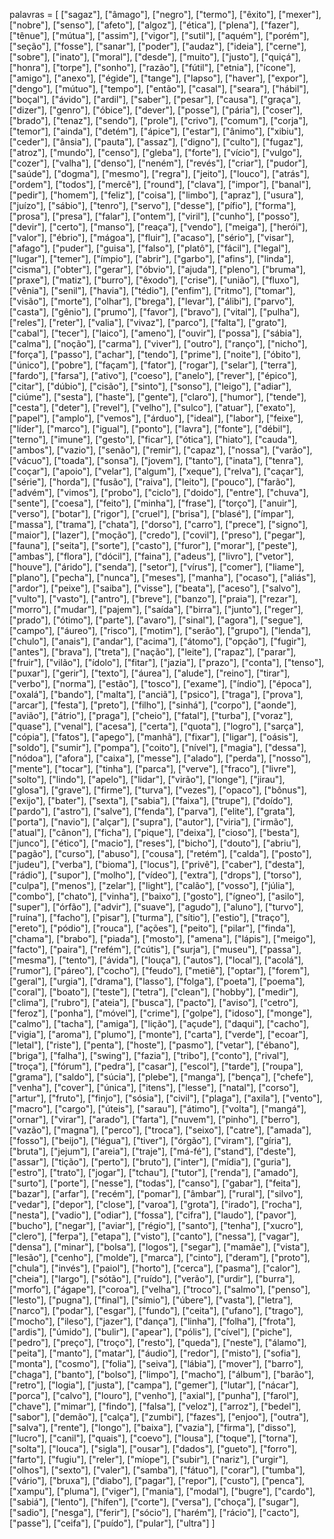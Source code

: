 palavras = [
    ["sagaz"], ["âmago"], ["negro"], ["termo"], ["êxito"], ["mexer"], ["nobre"], ["senso"], ["afeto"], ["algoz"],
    ["ética"], ["plena"], ["fazer"], ["tênue"], ["mútua"], ["assim"], ["vigor"], ["sutil"], ["aquém"], ["porém"],
    ["seção"], ["fosse"], ["sanar"], ["poder"], ["audaz"], ["ideia"], ["cerne"], ["sobre"], ["inato"], ["moral"],
    ["desde"], ["muito"], ["justo"], ["quiçá"], ["honra"], ["torpe"], ["sonho"], ["razão"], ["fútil"], ["etnia"],
    ["ícone"], ["amigo"], ["anexo"], ["égide"], ["tange"], ["lapso"], ["haver"], ["expor"], ["dengo"], ["mútuo"],
    ["tempo"], ["então"], ["casal"], ["seara"], ["hábil"], ["boçal"], ["ávido"], ["ardil"], ["saber"], ["pesar"],
    ["causa"], ["graça"], ["dizer"], ["genro"], ["óbice"], ["dever"], ["posse"], ["pária"], ["coser"], ["brado"],
    ["tenaz"], ["sendo"], ["prole"], ["crivo"], ["comum"], ["corja"], ["temor"], ["ainda"], ["detém"], ["ápice"],
    ["estar"], ["ânimo"], ["xibiu"], ["ceder"], ["ânsia"], ["pauta"], ["assaz"], ["digno"], ["culto"], ["fugaz"],
    ["atroz"], ["mundo"], ["censo"], ["gleba"], ["forte"], ["vício"], ["vulgo"], ["cozer"], ["valha"], ["denso"],
    ["neném"], ["revés"], ["criar"], ["pudor"], ["saúde"], ["dogma"], ["mesmo"], ["regra"], ["jeito"], ["louco"],
    ["atrás"], ["ordem"], ["todos"], ["mercê"], ["round"], ["clava"], ["impor"], ["banal"], ["pedir"], ["homem"],
    ["feliz"], ["coisa"], ["limbo"], ["apraz"], ["usura"], ["juízo"], ["sábio"], ["tenro"], ["servo"], ["desse"],
    ["pífio"], ["forma"], ["prosa"], ["presa"], ["falar"], ["ontem"], ["viril"], ["cunho"], ["posso"], ["devir"],
    ["certo"], ["manso"], ["reaça"], ["vendo"], ["meiga"], ["herói"], ["valor"], ["ébrio"], ["mágoa"], ["fluir"],
    ["acaso"], ["sério"], ["visar"], ["afago"], ["puder"], ["guisa"], ["falso"], ["platô"], ["fácil"], ["legal"],
    ["lugar"], ["temer"], ["ímpio"], ["abrir"], ["garbo"], ["afins"], ["linda"], ["cisma"], ["obter"], ["gerar"],
    ["óbvio"], ["ajuda"], ["pleno"], ["bruma"], ["praxe"], ["matiz"], ["burro"], ["êxodo"], ["crise"], ["união"],
    ["fluxo"], ["vênia"], ["senil"], ["havia"], ["tédio"], ["enfim"], ["ritmo"], ["tomar"], ["visão"], ["morte"],
    ["olhar"], ["brega"], ["levar"], ["álibi"], ["parvo"], ["casta"], ["gênio"], ["prumo"], ["favor"], ["bravo"],
    ["vital"], ["pulha"], ["reles"], ["reter"], ["valia"], ["vivaz"], ["parco"], ["falta"], ["grato"], ["cabal"],
    ["tecer"], ["laico"], ["ameno"], ["ouvir"], ["possa"], ["sábia"], ["calma"], ["noção"], ["carma"], ["viver"],
    ["outro"], ["ranço"], ["nicho"], ["força"], ["passo"], ["achar"], ["tendo"], ["prime"], ["noite"], ["óbito"],
    ["único"], ["pobre"], ["façam"], ["fator"], ["rogar"], ["selar"], ["terra"], ["fardo"], ["farsa"], ["ativo"],
    ["coeso"], ["anelo"], ["rever"], ["épico"], ["citar"], ["dúbio"], ["cisão"], ["sinto"], ["sonso"], ["leigo"],
    ["adiar"], ["ciúme"], ["sesta"], ["haste"], ["gente"], ["claro"], ["humor"], ["tende"], ["cesta"], ["deter"],
    ["revel"], ["velho"], ["sulco"], ["atuar"], ["exato"], ["papel"], ["amplo"], ["vemos"], ["árduo"], ["ideal"],
    ["labor"], ["feixe"], ["líder"], ["marco"], ["igual"], ["ponto"], ["lavra"], ["fonte"], ["débil"], ["terno"],
    ["imune"], ["gesto"], ["ficar"], ["ótica"], ["hiato"], ["cauda"], ["ambos"], ["vazio"], ["senão"], ["remir"],
    ["capaz"], ["nossa"], ["varão"], ["vácuo"], ["toada"], ["sonsa"], ["jovem"], ["tanto"], ["inata"], ["tenra"],
    ["coçar"], ["apoio"], ["velar"], ["algum"], ["xeque"], ["relva"], ["caçar"], ["série"], ["horda"], ["fusão"],
    ["raiva"], ["leito"], ["pouco"], ["farão"], ["advém"], ["vimos"], ["probo"], ["ciclo"], ["doido"], ["entre"],
    ["chuva"], ["sente"], ["coesa"], ["feito"], ["minha"], ["frase"], ["torço"], ["anuir"], ["verso"], ["botar"],
    ["rigor"], ["cruel"], ["brisa"], ["blasé"], ["ímpar"], ["massa"], ["trama"], ["chata"], ["dorso"], ["carro"],
    ["prece"], ["signo"], ["maior"], ["lazer"], ["moção"], ["credo"], ["covil"], ["preso"], ["pegar"], ["fauna"],
    ["seita"], ["sorte"], ["casto"], ["furor"], ["morar"], ["peste"], ["ambas"], ["flora"], ["dócil"], ["faina"],
    ["adeus"], ["livro"], ["vetor"], ["houve"], ["árido"], ["senda"], ["setor"], ["vírus"], ["comer"], ["liame"],
    ["plano"], ["pecha"], ["nunca"], ["meses"], ["manha"], ["ocaso"], ["aliás"], ["ardor"], ["peixe"], ["saiba"],
    ["visse"], ["beata"], ["aceso"], ["salvo"], ["vulto"], ["vasto"], ["antro"], ["breve"], ["banzo"], ["praia"],
    ["rezar"], ["morro"], ["mudar"], ["pajem"], ["saída"], ["birra"], ["junto"], ["reger"], ["prado"], ["ótimo"],
    ["parte"], ["avaro"], ["sinal"], ["agora"], ["segue"], ["campo"], ["áureo"], ["risco"], ["motim"], ["serão"],
    ["grupo"], ["lenda"], ["chulo"], ["anais"], ["andar"], ["acima"], ["átomo"], ["opção"], ["fugir"], ["antes"],
    ["brava"], ["treta"], ["nação"], ["leite"], ["rapaz"], ["parar"], ["fruir"], ["vilão"], ["ídolo"], ["fitar"],
    ["jazia"], ["prazo"], ["conta"], ["tenso"], ["puxar"], ["gerir"], ["texto"], ["áurea"], ["alude"], ["reino"],
    ["tirar"], ["verbo"], ["norma"], ["estão"], ["tosco"], ["exame"], ["índio"], ["época"], ["oxalá"], ["bando"],
    ["malta"], ["anciã"], ["psico"], ["traga"], ["prova"], ["arcar"], ["festa"], ["preto"], ["filho"], ["sinhá"],
    ["corpo"], ["aonde"], ["avião"], ["átrio"], ["praga"], ["cheio"], ["fatal"], ["turba"], ["voraz"], ["quase"],
    ["venal"], ["acesa"], ["certa"], ["quota"], ["logro"], ["sarça"], ["cópia"], ["fatos"], ["apego"], ["manhã"],
    ["fixar"], ["ligar"], ["oásis"], ["soldo"], ["sumir"], ["pompa"], ["coito"], ["nível"], ["magia"], ["dessa"],
    ["nódoa"], ["afora"], ["caixa"], ["messe"], ["alado"], ["perda"], ["nosso"], ["mente"], ["tocar"], ["tinha"],
    ["parca"], ["verve"], ["fraco"], ["livre"], ["solto"], ["lindo"], ["apelo"], ["lidar"], ["virão"], ["longe"],
    ["jirau"], ["glosa"], ["grave"], ["firme"], ["turva"], ["vezes"], ["opaco"], ["bônus"], ["exijo"], ["bater"],
    ["sexta"], ["sabia"], ["faixa"], ["trupe"], ["doído"], ["pardo"], ["astro"], ["salve"], ["fenda"], ["parva"],
    ["elite"], ["grata"], ["porta"], ["navio"], ["alçar"], ["supra"], ["autor"], ["viria"], ["irmão"], ["atual"],
    ["cânon"], ["ficha"], ["pique"], ["deixa"], ["cioso"], ["besta"], ["junco"], ["ético"], ["macio"], ["reses"],
    ["bicho"], ["douto"], ["abriu"], ["pagão"], ["curso"], ["abuso"], ["cousa"], ["retém"], ["calda"], ["posto"],
    ["judeu"], ["verba"], ["bioma"], ["locus"], ["privê"], ["caber"], ["desta"], ["rádio"], ["supor"], ["molho"],
    ["vídeo"], ["extra"], ["drops"], ["torso"], ["culpa"], ["menos"], ["zelar"], ["light"], ["calão"], ["vosso"],
    ["júlia"], ["combo"], ["chato"], ["vinha"], ["baixo"], ["gosto"], ["ígneo"], ["asilo"], ["super"], ["órfão"],
    ["advir"], ["suave"], ["agudo"], ["aluno"], ["turvo"], ["ruína"], ["facho"], ["pisar"], ["turma"], ["sítio"],
    ["estio"], ["traço"], ["ereto"], ["pódio"], ["rouca"], ["ações"], ["peito"], ["pilar"], ["finda"], ["chama"],
    ["brabo"], ["piada"], ["mosto"], ["amena"], ["lápis"], ["meigo"], ["facto"], ["paira"], ["refém"], ["cútis"],
    ["surja"], ["museu"], ["passa"], ["mesma"], ["tento"], ["ávida"], ["louça"], ["autos"], ["local"], ["acolá"],
    ["rumor"], ["páreo"], ["cocho"], ["feudo"], ["metiê"], ["optar"], ["forem"], ["geral"], ["urgia"], ["drama"],
    ["lasso"], ["folga"], ["poeta"], ["poema"], ["coral"], ["boato"], ["teste"], ["tetra"], ["clean"], ["hobby"],
    ["medir"], ["clima"], ["rubro"], ["ateia"], ["busca"], ["pacto"], ["aviso"], ["cetro"], ["feroz"], ["ponha"],
    ["móvel"], ["crime"], ["golpe"], ["idoso"], ["monge"], ["calmo"], ["tacha"], ["amiga"], ["lição"], ["açude"],
    ["daqui"], ["cacho"], ["vigia"], ["aroma"], ["plumo"], ["monte"], ["carta"], ["verde"], ["ecoar"], ["letal"],
    ["riste"], ["penta"], ["hoste"], ["pasmo"], ["vetar"], ["ébano"], ["briga"], ["falha"], ["swing"], ["fazia"],
    ["tribo"], ["conto"], ["rival"], ["troça"], ["fórum"], ["pedra"], ["casar"], ["escol"], ["tarde"], ["roupa"],
    ["grama"], ["saldo"], ["súcia"], ["plebe"], ["manga"], ["bença"], ["chefe"], ["venha"], ["cover"], ["única"],
    ["itens"], ["lesse"], ["natal"], ["corso"], ["artur"], ["fruto"], ["finjo"], ["sósia"], ["civil"], ["plaga"],
    ["axila"], ["vento"], ["macro"], ["cargo"], ["úteis"], ["sarau"], ["átimo"], ["volta"], ["mangá"], ["ornar"],
    ["virar"], ["arado"], ["farta"], ["nuvem"], ["pinho"], ["berro"], ["vazão"], ["magna"], ["perco"], ["troca"],
    ["seixo"], ["catre"], ["amada"], ["fosso"], ["beijo"], ["légua"], ["tiver"], ["órgão"], ["viram"], ["gíria"],
    ["bruta"], ["jejum"], ["areia"], ["traje"], ["má-fé"], ["stand"], ["deste"], ["assar"], ["tição"], ["perto"],
    ["bruto"], ["inter"], ["mídia"], ["guria"], ["estro"], ["trato"], ["jogar"], ["tchau"], ["tutor"], ["renda"],
    ["amado"], ["surto"], ["porte"], ["nesse"], ["todas"], ["canso"], ["gabar"], ["feita"], ["bazar"], ["arfar"],
    ["recém"], ["pomar"], ["âmbar"], ["rural"], ["silvo"], ["vedar"], ["depor"], ["close"], ["varoa"], ["grota"],
    ["irado"], ["rocha"], ["nesta"], ["vadio"], ["odiar"], ["fossa"], ["cifra"], ["laudo"], ["pavor"], ["bucho"],
    ["negar"], ["aviar"], ["régio"], ["santo"], ["tenha"], ["xucro"], ["clero"], ["ferpa"], ["etapa"], ["visto"],
    ["canto"], ["nessa"], ["vagar"], ["densa"], ["minar"], ["bolsa"], ["logos"], ["segar"], ["mamãe"], ["vista"],
    ["lesão"], ["cenho"], ["molde"], ["marca"], ["cinto"], ["deram"], ["proto"], ["chula"], ["invés"], ["paiol"],
    ["horto"], ["cerca"], ["pasma"], ["calor"], ["cheia"], ["largo"], ["sótão"], ["ruído"], ["verão"], ["urdir"],
    ["burra"], ["morfo"], ["ágape"], ["coroa"], ["velha"], ["troco"], ["salmo"], ["penso"], ["lesto"], ["pugna"],
    ["final"], ["símio"], ["úbere"], ["vasta"], ["letra"], ["narco"], ["podar"], ["esgar"], ["fundo"], ["ceita"],
    ["ufano"], ["trago"], ["mocho"], ["ileso"], ["jazer"], ["dança"], ["linha"], ["folha"], ["frota"], ["ardis"],
    ["úmido"], ["bulir"], ["apear"], ["pólis"], ["cível"], ["piche"], ["pedro"], ["preço"], ["troço"], ["resto"],
    ["queda"], ["neste"], ["álamo"], ["peita"], ["manto"], ["matar"], ["áudio"], ["redor"], ["misto"], ["sofia"],
    ["monta"], ["cosmo"], ["folia"], ["seiva"], ["lábia"], ["mover"], ["barro"], ["chaga"], ["banto"], ["bolso"],
    ["limpo"], ["macho"], ["álbum"], ["barão"], ["retro"], ["logia"], ["justa"], ["campa"], ["gemer"], ["lutar"],
    ["nácar"], ["porca"], ["calvo"], ["louro"], ["venho"], ["axial"], ["punha"], ["farol"], ["chave"], ["mimar"],
    ["findo"], ["falsa"], ["veloz"], ["arroz"], ["bedel"], ["sabor"], ["demão"], ["calça"], ["zumbi"], ["fazes"],
    ["enjoo"], ["outra"], ["salva"], ["rente"], ["longo"], ["baixa"], ["vazia"], ["firma"], ["disso"], ["lucro"],
    ["canil"], ["quais"], ["coevo"], ["lousa"], ["toque"], ["torna"], ["solta"], ["louca"], ["sigla"], ["ousar"],
    ["dados"], ["gueto"], ["forro"], ["farto"], ["fugiu"], ["reler"], ["míope"], ["subir"], ["nariz"], ["urgir"],
    ["olhos"], ["sexto"], ["valer"], ["samba"], ["fátuo"], ["corar"], ["tumba"], ["vário"], ["bruxa"], ["diabo"],
    ["pagar"], ["repor"], ["custo"], ["penca"], ["xampu"], ["pluma"], ["viger"], ["mania"], ["modal"], ["bugre"],
    ["cardo"], ["sabiá"], ["lento"], ["hífen"], ["corte"], ["versa"], ["choça"], ["sugar"], ["sadio"], ["nesga"],
    ["ferir"], ["sócio"], ["harém"], ["rácio"], ["cacto"], ["passe"], ["ceifa"], ["puído"], ["pular"], ["ultra"]
]
